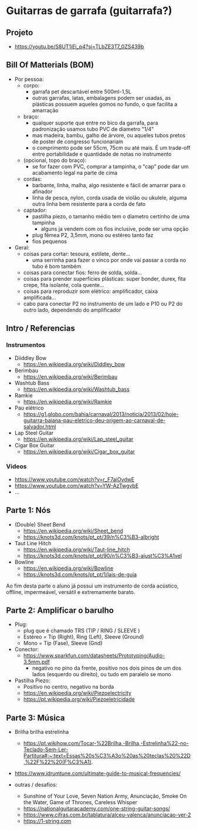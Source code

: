 # Guitarras de garrafa (guitarrafa?)

## Projeto
  - https://youtu.be/S8UT1iEj_p4?si=TLbZE3T7_0ZS439b

## Bill Of Matterials (BOM)
  - Por pessoa:
    - corpo:
      - garrafa pet descartável entre 500ml-1,5L
      - outras garrafas, latas, embalagens podem ser usadas, as plásticas possuem aqueles gomos no fundo, o que facilita a amarração
    - braço:
        - qualquer suporte que entre no bico da garrafa, para padronização usamos tubo PVC de diametro "1/4"
        - mas madeira, bambu, galho de árvore, ou aqueles tubos pretos de poster de congresso funcionariam
        - o comprimento pode ser 55cm, 75cm ou até mais. É um trade-off entre portabilidade e quantidade de notas no instrumento
    - (opcional, topo do braço):
        - se for fazer com PVC, comprar a tampinha, o "cap" pode dar um acabamento legal na parte de cima
    - cordas:
        - barbante, linha, malha, algo resistente e fácil de amarrar para o afinador
        - linha de pesca, nylon, corda usada de violão ou ukulele, alguma outra linha bem resistente para a corda de fato
    - captador:
        - pastilha piezo, o tamanho médio tem o diametro certinho de uma tampinha
          - alguns ja vendem com os fios inclusive, pode ser uma opção
        - plug fêmea P2, 3,5mm, mono ou estéreo tanto faz
        - fios pequenos
  - Geral:
    - coisas para cortar: tesoura, estilete, dente...
      - uma serrinha para fazer o vinco por onde vai passar a corda no tubo é bom também
    - coisas para conectar fios: ferro de solda, solda...
    - coisas para prender superfícies plásticas: super bonder, durex, fita crepe, fita isolante, cola quente...
    - coisas para reproduzir som elétrico: amplificador, caixa amplificada...
    - cabo para conectar P2 no instrumento de um lado e P10 ou P2 do outro lado, dependendo do amplificador

## Intro / Referencias

### Instrumentos

  - Diiddley Bow
    - https://en.wikipedia.org/wiki/Diddley_bow
  - Berimbau
    - https://en.wikipedia.org/wiki/Berimbau
  - Washtub Bass
    - https://en.wikipedia.org/wiki/Washtub_bass
  - Ramkie
    - https://en.wikipedia.org/wiki/Ramkie
  - Pau elétrico
    - https://g1.globo.com/bahia/carnaval/2013/noticia/2013/02/hoje-guitarra-baiana-pau-eletrico-deu-origem-ao-carnaval-de-salvador.html
  - Lap Steel Guitar
    - https://en.wikipedia.org/wiki/Lap_steel_guitar
  - Cigar Box Guitar
    - https://en.wikipedia.org/wiki/Cigar_box_guitar

### Videos
  - https://www.youtube.com/watch?v=r_F7aiOvdwE
  - https://www.youtube.com/watch?v=YW-AzTwgvbE
  - ...
    
## Parte 1: Nós
  - (Double) Sheet Bend
    - https://en.wikipedia.org/wiki/Sheet_bend
    - https://knots3d.com/knots/pt_pt/39/n%C3%B3-albright
  - Taut Line Hitch
    - https://en.wikipedia.org/wiki/Taut-line_hitch
    - https://knots3d.com/knots/pt_pt/90/n%C3%B3-ajust%C3%A1vel
  - Bowline
    - https://en.wikipedia.org/wiki/Bowline
    - https://knots3d.com/knots/pt_pt/1/lais-de-guia

Ao fim desta parte o aluno já possui um instrumento de corda acústico, offline, impermeável, versátil e extremamente barato.

## Parte 2: Amplificar o barulho

  - Plug:
    - plug que é chamado TRS (TIP  / RING / SLEEVE )
    - Estéreo = Tip (Right), Ring (Left), Sleeve (Ground)
    - Mono = Tip (Fase), Sleeve (Gnd)
  - Conector:
    - https://www.sparkfun.com/datasheets/Prototyping/Audio-3.5mm.pdf
      - negativo no pino da frente, positivo nos dois pinos de um dos lados (esquerdo ou direito), ou tudo em paralelo se mono
  - Pastilha Piezo:
    - Positivo no centro, negativo na borda
    - https://en.wikipedia.org/wiki/Piezoelectricity
    - https://pt.wikipedia.org/wiki/Piezoeletricidade

## Parte 3: Música

- Brilha brilha estrelinha
  - https://pt.wikihow.com/Tocar-%22Brilha,-Brilha,-Estrelinha%22-no-Teclado-Sem-Ler-Partitura#:~:text=Essas%20s%C3%A3o%20as%20teclas%20%22D,%22F%22%20(F%C3%A1).
- https://www.idrumtune.com/ultimate-guide-to-musical-frequencies/

- outras / desafios: 
    - Sunshine of Your Love, Seven Nation Army, Anunciação, Smoke On the Water, Game of Thrones, Careless Whisper
    - https://nationalguitaracademy.com/one-string-guitar-songs/
    - https://www.cifras.com.br/tablatura/alceu-valenca/anunciacao-ver-2
    - https://1-string.com


